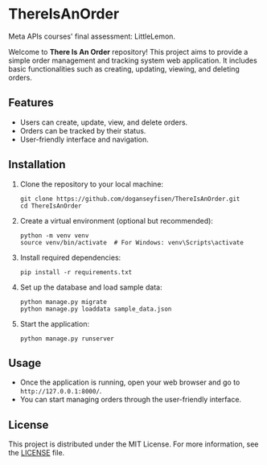 # ThereIsAnOrder

Meta APIs courses' final assessment: LittleLemon. 

Welcome to **There Is An Order** repository! This project aims to provide a simple order management and tracking system web application. It includes basic functionalities such as creating, updating, viewing, and deleting orders.

## Features

- Users can create, update, view, and delete orders.
- Orders can be tracked by their status.
- User-friendly interface and navigation.

## Installation

1. Clone the repository to your local machine:
   ```
   git clone https://github.com/doganseyfisen/ThereIsAnOrder.git
   cd ThereIsAnOrder
   ```

2. Create a virtual environment (optional but recommended):
   ```
   python -m venv venv
   source venv/bin/activate  # For Windows: venv\Scripts\activate
   ```

3. Install required dependencies:
   ```
   pip install -r requirements.txt
   ```

4. Set up the database and load sample data:
   ```
   python manage.py migrate
   python manage.py loaddata sample_data.json
   ```

5. Start the application:
   ```
   python manage.py runserver
   ```

## Usage

- Once the application is running, open your web browser and go to `http://127.0.0.1:8000/`.
- You can start managing orders through the user-friendly interface.

## License

This project is distributed under the MIT License. For more information, see the [LICENSE](LICENSE) file.
